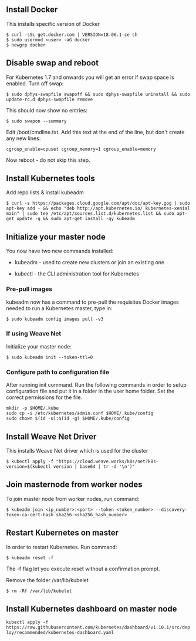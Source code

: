 ## Install Docker

This installs specific version of Docker

```
$ curl -sSL get.docker.com | VERSION=18.06.1-ce sh
$ sudo usermod <user> -aG docker  
$ newgrp docker  
```

## Disable swap and reboot

For Kubernetes 1.7 and onwards you will get an error if swap space is enabled.
Turn off swap:

`$ sudo dphys-swapfile swapoff && sudo dphys-swapfile uninstall && sudo update-rc.d dphys-swapfile remove`
  
This should now show no entries:

`$ sudo swapon --summary`


Edit /boot/cmdline.txt. Add this text at the end of the line, but don't create any new lines:

`cgroup_enable=cpuset cgroup_memory=1 cgroup_enable=memory`

Now reboot - do not skip this step.


## Install Kubernetes tools

Add repo lists & install kubeadm

`$ curl -s https://packages.cloud.google.com/apt/doc/apt-key.gpg | sudo apt-key add - && echo "deb http://apt.kubernetes.io/ kubernetes-xenial main" | sudo tee /etc/apt/sources.list.d/kubernetes.list && sudo apt-get update -q && sudo apt-get install -qy kubeadm`


## Initialize your master node

You now have two new commands installed:

- kubeadm - used to create new clusters or join an existing one

- kubectl - the CLI administration tool for Kubernetes

### Pre-pull images

kubeadm now has a command to pre-pull the requisites Docker images needed to run a Kubernetes master, type in:

`$ sudo kubeadm config images pull -v3`


### If using Weave Net

Initialize your master node:

`$ sudo kubeadm init --token-ttl=0`

### Configure path to configuration file

After running init command. Run the following commands in order to setup configuration file and put it in a folder in the user home folder. Set the correct permissions for the file.

 `mkdir -p $HOME/.kube`  
 `sudo cp -i /etc/kubernetes/admin.conf $HOME/.kube/config`  
 `sudo chown $(id -u):$(id -g) $HOME/.kube/config`  


## Install Weave Net Driver

This installs Weave Net driver which is used for the cluster

`$ kubectl apply -f "https://cloud.weave.works/k8s/net?k8s-version=$(kubectl version | base64 | tr -d '\n')"`


## Join masternode from worker nodes
To join master node from worker nodes, run command:

`$ kubeadm join <ip_number>:<port> --token <token_number> --discovery-token-ca-cert-hash sha256:<sha256_hash_number>`

## Restart Kubernetes on master
In order to restart Kubernetes. Run command:

`$ kubeadm reset -f`

The -f flag let you execute reset without a confirmation prompt.

Remove the folder /var/lib/kubelet

`$ rm -Rf /var/lib/kubelet`

## Install Kubernetes dashboard on master node
`kubectl apply -f https://raw.githubusercontent.com/kubernetes/dashboard/v1.10.1/src/deploy/recommended/kubernetes-dashboard.yaml`





